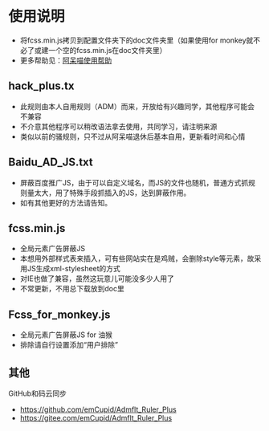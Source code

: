 # 使用说明
* 将fcss.min.js拷贝到配置文件夹下的doc文件夹里（如果使用for monkey就不必了或建一个空的fcss.min.js在doc文件夹里）
* 更多帮助见：[阿呆喵使用帮助](http://doc.admflt.com/)

## hack_plus.tx
* 此规则由本人自用规则（ADM）而来，开放给有兴趣同学，其他程序可能会不兼容
* 不介意其他程序可以稍改语法拿去使用，共同学习，请注明来源
* 类似以前的骚规则，只不过从阿呆喵退休后基本自用，更新看时间和心情

## Baidu_AD_JS.txt
* 屏蔽百度推广JS，由于可以自定义域名，而JS的文件也随机，普通方式抓规则量太大，用了特殊手段抓插入的JS，达到屏蔽作用。
* 如有其他更好的方法请告知。

## fcss.min.js
* 全局元素广告屏蔽JS
* 本想用外部样式表来插入，可有些网站实在是鸡贼，会删除style等元素，故采用JS生成xml-stylesheet的方式
* 对IE也做了兼容，虽然这玩意儿可能没多少人用了
* 不常更新，不用总下载放到doc里

## Fcss_for_monkey.js
* 全局元素广告屏蔽JS for 油猴
* 排除请自行设置添加“用户排除”

## 其他
GitHub和码云同步
* https://github.com/emCupid/Admflt_Ruler_Plus
* https://gitee.com/emCupid/Admflt_Ruler_Plus
